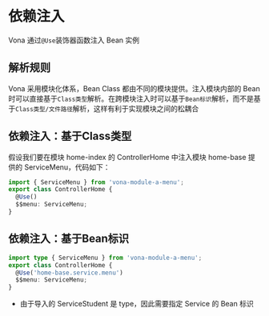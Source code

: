 # 依赖注入

Vona 通过`@Use`装饰器函数注入 Bean 实例

## 解析规则

Vona 采用模块化体系，Bean Class 都由不同的模块提供。注入模块内部的 Bean 时可以直接基于`Class类型`解析。在跨模块注入时可以基于`Bean标识`解析，而不是基于`Class类型/文件路径`解析，这样有利于实现模块之间的松耦合

## 依赖注入：基于Class类型

假设我们要在模块 home-index 的 ControllerHome 中注入模块 home-base 提供的 ServiceMenu，代码如下：

``` typescript
import { ServiceMenu } from 'vona-module-a-menu';
export class ControllerHome {
  @Use()
  $$menu: ServiceMenu;
}  
```

## 依赖注入：基于Bean标识

``` typescript
import type { ServiceMenu } from 'vona-module-a-menu';
export class ControllerHome {
  @Use('home-base.service.menu')
  $$menu: ServiceMenu;
}  
```

- 由于导入的 ServiceStudent 是 type，因此需要指定 Service 的 Bean 标识
